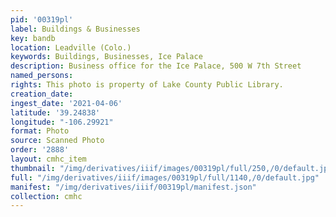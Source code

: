 ```yaml
---
pid: '00319pl'
label: Buildings & Businesses
key: bandb
location: Leadville (Colo.)
keywords: Buildings, Businesses, Ice Palace
description: Business office for the Ice Palace, 500 W 7th Street
named_persons: 
rights: This photo is property of Lake County Public Library.
creation_date: 
ingest_date: '2021-04-06'
latitude: '39.24838'
longitude: "-106.29921"
format: Photo
source: Scanned Photo
order: '2888'
layout: cmhc_item
thumbnail: "/img/derivatives/iiif/images/00319pl/full/250,/0/default.jpg"
full: "/img/derivatives/iiif/images/00319pl/full/1140,/0/default.jpg"
manifest: "/img/derivatives/iiif/00319pl/manifest.json"
collection: cmhc
---
```

